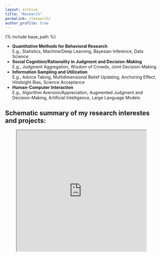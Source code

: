 ```yaml
---
layout: archive
title: "Research"
permalink: /research/
author_profile: true
---
```


{% include base_path %}

- <b>Quantitative Methods for Behavioral Research</b><br> E.g., Statistics, Machine/Deep Learning, Bayesian Inference, Data Science
-	<b>Social Cognition/Rationality in Judgment and Decision-Making</b><br> E.g., Judgment Aggregation, Wisdom of Crowds, Joint Decision-Making
-	<b>Information Sampling and Utilization</b><br> E.g., Advice Taking, Multidimensional Belief Updating, Anchoring Effect, Hindsight Bias, Science Acceptance
-	<b>Human-Computer Interaction</b><br> E.g., Algorithm Aversion/Appreciation, Augmented Judgment and Decision-Making, Artificial Intelligence, Large Language Models


## Schematic summary of my research interestes and projects:

<div style="text-align: center"> 
  <iframe src="https://drive.google.com/file/d/11Ar0HXOfNkAxqcWyDZTlQ8ZeMAeLh17d/preview" width="85%" height="400px"></iframe>
</div>
